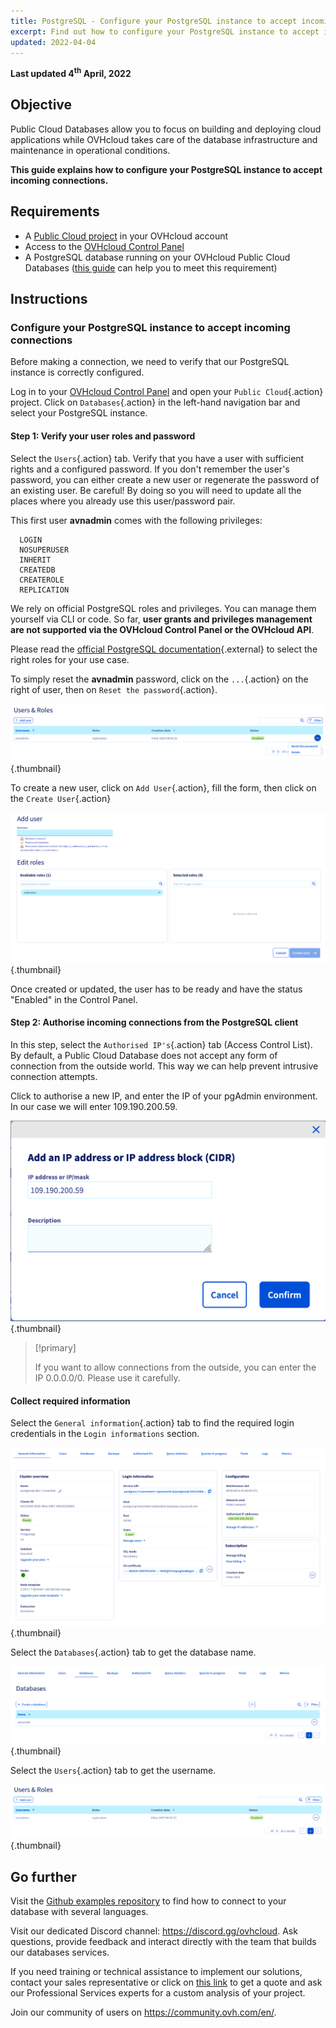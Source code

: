 ```yaml
---
title: PostgreSQL - Configure your PostgreSQL instance to accept incoming connections
excerpt: Find out how to configure your PostgreSQL instance to accept incoming connections
updated: 2022-04-04
---
```


**Last updated 4<sup>th</sup> April, 2022**

## Objective

Public Cloud Databases allow you to focus on building and deploying cloud applications while OVHcloud takes care of the database infrastructure and maintenance in operational conditions.

**This guide explains how to configure your PostgreSQL instance to accept incoming connections.**

## Requirements

- A [Public Cloud project](https://www.ovhcloud.com/en/public-cloud/) in your OVHcloud account
- Access to the [OVHcloud Control Panel](https://ca.ovh.com/auth/?action=gotomanager&from=https://www.ovh.com/world/&ovhSubsidiary=we)
- A PostgreSQL database running on your OVHcloud Public Cloud Databases ([this guide](/pages/public_cloud/public_cloud_databases/databases_01_order_control_panel) can help you to meet this requirement)

## Instructions

### Configure your PostgreSQL instance to accept incoming connections

Before making a connection, we need to verify that our PostgreSQL instance is correctly configured.

Log in to your [OVHcloud Control Panel](https://ca.ovh.com/auth/?action=gotomanager&from=https://www.ovh.com/world/&ovhSubsidiary=we) and open your `Public Cloud`{.action} project. Click on `Databases`{.action} in the left-hand navigation bar and select your PostgreSQL instance.

#### Step 1: Verify your user roles and password

Select the `Users`{.action} tab. Verify that you have a user with sufficient rights and a configured password. If you don't remember the user's password, you can either create a new user or regenerate the password of an existing user. Be careful! By doing so you will need to update all the places where you already use this user/password pair.

This first user **avnadmin** comes with the following privileges:

```console
  LOGIN
  NOSUPERUSER
  INHERIT
  CREATEDB
  CREATEROLE
  REPLICATION
```

We rely on official PostgreSQL roles and privileges. You can manage them yourself via CLI or code.
So far, **user grants and privileges management are not supported via the OVHcloud Control Panel or the OVHcloud API**.

Please read the [official PostgreSQL documentation](https://www.postgresql.org/docs/current/database-roles.html){.external} to select the right roles for your use case.

To simply reset the **avnadmin** password, click on the `...`{.action} on the right of user, then on `Reset the password`{.action}.

![User Enabled](images/postgresql_07_prepare_for_incoming_connections-20220408122659546.png){.thumbnail}

To create a new user, click on `Add User`{.action}, fill the form, then click on the `Create User`{.action}

![Create User](images/postgresql_07_prepare_for_incoming_connections-20220408132905528.png){.thumbnail}

Once created or updated, the user has to be ready and have the status "Enabled" in the Control Panel.

#### Step 2: Authorise incoming connections from the PostgreSQL client

In this step, select the `Authorised IP's`{.action} tab (Access Control List).
By default, a Public Cloud Database does not accept any form of connection from the outside world.
This way we can help prevent intrusive connection attempts.

Click to authorise a new IP, and enter the IP of your pgAdmin environment. In our case we will enter 109.190.200.59.

![Add an IP](images/ip_authorize.png){.thumbnail}

> [!primary]
>
> If you want to allow connections from the outside, you can enter the IP 0.0.0.0/0. Please use it carefully.
>


#### Collect required information

Select the `General information`{.action} tab to find the required login credentials in the `Login informations` section.

![Login information tab](images/postgresql_07_prepare_for_incoming_connections-20220408134445538.png){.thumbnail}

Select the `Databases`{.action} tab to get the database name.

![Databases tab](images/postgresql_07_prepare_for_incoming_connections-20220408134547314.png){.thumbnail}

Select the `Users`{.action} tab to get the username.

![User table](images/postgresql_07_prepare_for_incoming_connections-20220408134639441.png){.thumbnail}

## Go further

Visit the [Github examples repository](https://github.com/ovh/public-cloud-databases-examples/tree/main/databases/postgresql) to find how to connect to your database with several languages.

Visit our dedicated Discord channel: <https://discord.gg/ovhcloud>. Ask questions, provide feedback and interact directly with the team that builds our databases services.

If you need training or technical assistance to implement our solutions, contact your sales representative or click on [this link](https://www.ovhcloud.com/en/professional-services/) to get a quote and ask our Professional Services experts for a custom analysis of your project.

Join our community of users on <https://community.ovh.com/en/>.
